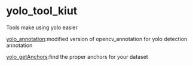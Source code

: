 # yolo_tool_kiut
Tools make using yolo easier

[yolo_annotation](https://github.com/YanBC/yolo_annotation):modified version of opencv_annotation for yolo detection annotation

[yolo_getAnchors](https://github.com/YanBC/yolo_getAnchors):find the proper anchors for your dataset